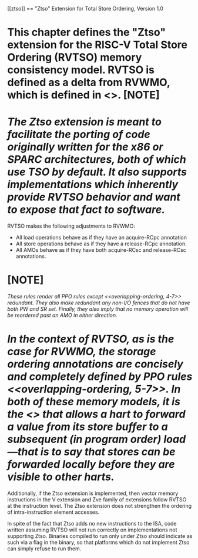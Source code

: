 [[ztso]]
\== "Ztso" Extension for Total Store Ordering, Version 1.0

This chapter defines the "Ztso" extension for the RISC-V Total Store
Ordering (RVTSO) memory consistency model. RVTSO is defined as a delta
from RVWMO, which is defined in <<rvwmo>>.
[NOTE]
==========================================================

_The Ztso extension is meant to facilitate the porting of code originally
written for the x86 or SPARC architectures, both of which use TSO by
default. It also supports implementations which inherently provide RVTSO
behavior and want to expose that fact to software._
===================================================================

RVTSO makes the following adjustments to RVWMO:

- All load operations behave as if they have an acquire-RCpc annotation
- All store operations behave as if they have a release-RCpc annotation.
- All AMOs behave as if they have both acquire-RCsc and release-RCsc
  annotations.

# [NOTE]

_These rules render all PPO rules except
<<overlapping-ordering, 4-7>> redundant. They also make
redundant any non-I/O fences that do not have both PW and SR set.
Finally, they also imply that no memory operation will be reordered past
an AMO in either direction._

_In the context of RVTSO, as is the case for RVWMO, the storage ordering
annotations are concisely and completely defined by PPO rules
<<overlapping-ordering, 5-7>>. In both of these
memory models, it is the <<ax-load>> that allows a hart to forward a value from its
store buffer to a subsequent (in program order) load—that is to say that
stores can be forwarded locally before they are visible to other harts._
========================================================================================

Additionally, if the Ztso extension is implemented, then vector memory
instructions in the V extension and Zve family of extensions follow RVTSO at
the instruction level.
The Ztso extension does not strengthen the ordering of intra-instruction
element accesses.

In spite of the fact that Ztso adds no new instructions to the ISA, code
written assuming RVTSO will not run correctly on implementations not
supporting Ztso. Binaries compiled to run only under Ztso should
indicate as such via a flag in the binary, so that platforms which do
not implement Ztso can simply refuse to run them.
